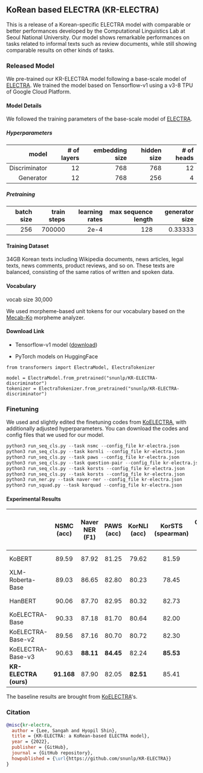 ## KoRean based ELECTRA (KR-ELECTRA)

This is a release of a Korean-specific ELECTRA model with comparable or better performances developed by the Computational Linguistics Lab at Seoul National University. Our model shows remarkable performances on tasks related to informal texts such as review documents, while still showing comparable results on other kinds of tasks. 

### Released Model
We pre-trained our KR-ELECTRA model following a base-scale model of [ELECTRA](https://github.com/google-research/electra). We trained the model based on Tensorflow-v1 using a v3-8 TPU of Google Cloud Platform.

#### Model Details

We followed the training parameters of the base-scale model of [ELECTRA](https://github.com/google-research/electra).

##### Hyperparameters

|  model  | # of layers | embedding size | hidden size | # of heads |
| ------: | ----------: | -------------: | ----------: | ---------: |
| Discriminator | 12 | 768 | 768 | 12 |
| Generator | 12 | 768 | 256 | 4 |


##### Pretraining

| batch size | train steps | learning rates | max sequence length | generator size |
| ---------: | ----------: | -------------: | ------------------: | -------------: |
| 256 | 700000 | 2e-4 | 128 | 0.33333 |


#### Training Dataset

34GB Korean texts including Wikipedia documents, news articles, legal texts, news comments, product reviews, and so on. These texts are balanced, consisting of the same ratios of written and spoken data.


#### Vocabulary

vocab size 30,000

We used morpheme-based unit tokens for our vocabulary based on the [Mecab-Ko](https://bitbucket.org/eunjeon/mecab-ko-dic/src/master/) morpheme analyzer.


#### Download Link

* Tensorflow-v1 model ([download](https://drive.google.com/file/d/1L_yKEDaXM_yDLwHm5QrXAncQZiMN3BBU/view?usp=sharing))

* PyTorch models on HuggingFace

```
from transformers import ElectraModel, ElectraTokenizer

model = ElectraModel.from_pretrained("snunlp/KR-ELECTRA-discriminator")
tokenizer = ElectraTokenizer.from_pretrained("snunlp/KR-ELECTRA-discriminator")
```


### Finetuning

We used and slightly edited the finetuning codes from [KoELECTRA](https://github.com/monologg/KoELECTRA), with additionally adjusted hyperparameters. You can download the codes and config files that we used for our model. 

```python
python3 run_seq_cls.py --task nsmc --config_file kr-electra.json
python3 run_seq_cls.py --task kornli --config_file kr-electra.json
python3 run_seq_cls.py --task paws --config_file kr-electra.json
python3 run_seq_cls.py --task question-pair --config_file kr-electra.json
python3 run_seq_cls.py --task korsts --config_file kr-electra.json
python3 run_seq_cls.py --task korsts --config_file kr-electra.json
python3 run_ner.py --task naver-ner --config_file kr-electra.json
python3 run_squad.py --task korquad --config_file kr-electra.json
```


#### Experimental Results

|                       | **NSMC**<br/>(acc) | **Naver NER**<br/>(F1) | **PAWS**<br/>(acc) | **KorNLI**<br/>(acc) | **KorSTS**<br/>(spearman) | **Question Pair**<br/>(acc) | **KorQuaD (Dev)**<br/>(EM/F1) | **Korean-Hate-Speech (Dev)**<br/>(F1) |
| :-------------------- | :----------------: | :--------------------: | :----------------: | :------------------: | :-----------------------: | :-------------------------: | :---------------------------: | :-----------------------------------: |
| KoBERT                |       89.59        |         87.92          |       81.25        |        79.62         |           81.59           |            94.85            |         51.75 / 79.15         |                 66.21                 |
| XLM-Roberta-Base      |       89.03        |         86.65          |       82.80        |        80.23         |           78.45           |            93.80            |         64.70 / 88.94         |                 64.06                 |
| HanBERT               |       90.06        |         87.70          |       82.95        |        80.32         |           82.73           |            94.72            |         78.74 / 92.02         |               68.32               |
| KoELECTRA-Base        |       90.33        |         87.18          |       81.70        |        80.64         |           82.00           |            93.54            |         60.86 / 89.28         |                 66.09                 |
| KoELECTRA-Base-v2     |       89.56        |         87.16          |       80.70        |        80.72         |           82.30           |            94.85            |         84.01 / 92.40         |                 67.45                 |
| KoELECTRA-Base-v3 |     90.63      |       **88.11**        |     **84.45**      |      82.24       |         **85.53**         |          95.25          |       84.83 / **93.45**       |                 67.61                 |
| **KR-ELECTRA (ours)** | **91.168** | 87.90 | 82.05 | **82.51** | 85.41 | **95.51** | **84.93** / 93.04 | **74.50** | 
  
The baseline results are brought from [KoELECTRA](https://github.com/monologg/KoELECTRA)'s.


### Citation
```bibtex
@misc{kr-electra,
  author = {Lee, Sangah and Hyopil Shin},
  title = {KR-ELECTRA: a KoRean-based ELECTRA model},
  year = {2022},
  publisher = {GitHub},
  journal = {GitHub repository},
  howpublished = {\url{https://github.com/snunlp/KR-ELECTRA}}
}
```
